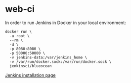# web-ci

In order to run Jenkins in Docker in your local environment:

```
docker run \
  -u root \ 
  --rm \ 
  -d \ 
  -p 8080:8080 \ 
  -p 50000:50000 \ 
  -v jenkins-data:/var/jenkins_home \ 
  -v /var/run/docker.sock:/var/run/docker.sock \ 
  jenkinsci/blueocean
```

[Jenkins installation page]

[Jenkins installation page]: https://jenkins.io/doc/book/installing/
